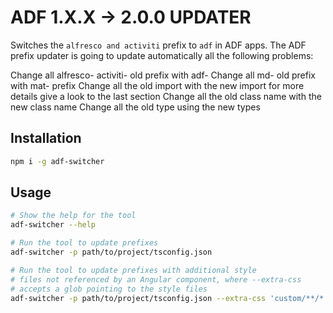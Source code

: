 #  ADF 1.X.X -> 2.0.0 UPDATER
Switches the `alfresco and activiti` prefix to `adf` in ADF apps.
The ADF prefix updater is going to update automatically all the following problems:

Change all alfresco- activiti- old prefix with adf-
Change all md- old prefix with mat- prefix
Change all the old import with the new import for more details give a look to the last section
Change all the old class name with the new class name 
Change all the old type using the new types

## Installation
```bash
npm i -g adf-switcher
```

## Usage

```bash
# Show the help for the tool
adf-switcher --help

# Run the tool to update prefixes
adf-switcher -p path/to/project/tsconfig.json

# Run the tool to update prefixes with additional style
# files not referenced by an Angular component, where --extra-css
# accepts a glob pointing to the style files
adf-switcher -p path/to/project/tsconfig.json --extra-css 'custom/**/*.css' 
```

